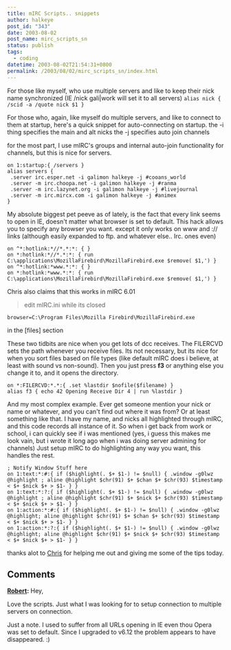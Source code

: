 ```yaml
---
title: mIRC Scripts.. snippets
author: halkeye
post_id: "343"
date: 2003-08-02
post_name: mirc_scripts_sn
status: publish
tags:
  - coding
datetime: 2003-08-02T21:54:31+0800
permalink: /2003/08/02/mirc_scripts_sn/index.html
---
```


For those like myself, who use multiple servers and like to keep their nick name synchronized (IE /nick gali|work will set it to all servers)
`alias nick { /scid -a /quote nick $1 }`

For those who, again, like myself do multiple servers, and like to connect to them at startup, here's a quick snippet for auto-connecting on startup.
the -i thing specifies the main and alt nicks
the -j specifies auto join channels

for the most part, I use mIRC's groups and internal auto-join functionality for channels, but this is nice for servers.

```
on 1:startup:{ /servers }
alias servers {
 .server irc.esper.net -i galimon halkeye -j #cooans_world
 .server -m irc.choopa.net -i galimon halkeye -j #ranma
 .server -m irc.lazynet.org -i galimon halkeye -j #livejournal
 .server -m irc.mircx.com -i galimon halkeye -j #animex
}
```

My absolute biggest pet peeve as of lately, is the fact that every link seems to open in IE, doesn't matter what browser is set to default. This hack allows you to specify any browser you want. except it only works on www and :// links (although easily expanded to ftp. and whatever else.. Irc. ones even)

```
on ^*:hotlink:*//*.*:*: { }
on *:hotlink:*//*.*:*: { run C:\applications\MozillaFirebird\MozillaFirebird.exe $remove( $1,') }
on ^*:hotlink:*www.*:*: { }
on *:hotlink:*www.*:*: { run C:\applications\MozillaFirebird\MozillaFirebird.exe $remove( $1,') }
```

Chris also claims that this works in mIRC 6.01

> edit mIRC.ini while its closed
```
browser=C:\Program Files\Mozilla Firebird\MozillaFirebird.exe
```
in the [files] section

These two tidbits are nice when you get lots of dcc receives. The FILERCVD sets the path whenever you receive files. Its not necessary, but its nice for when you sort files based on file types (like default mIRC does i believe, at least with sound vs non-sound).
Then you just press **f3** or anything else you change it to, and it opens the directory.

```
on *:FILERCVD:*.*:{ .set %lastdir $nofile($filename) }
alias f3 { echo 42 Opening Receive Dir 4 | run %lastdir }
```

And my most complex example. Ever get someone mention your nick or name or whatever, and you can't find out where it was from? Or at least something like that.
I have my name, and nicks all highlighted through mIRC, and this code records all instance of it. So when i get back from work or school, i can quickly see if i was mentioned (yes, i guess this makes me look vain, but i wrote it long ago when i was doing server admining for channels)
Just setup mIRC to do highlighting any way you want, this handles the rest.

```
; Notify Window Stuff here
on 1:text:*:#:{ if ($highlight(. $+ $1-) != $null) { .window -g0lwz @highlight ; aline @highlight $chr(91) $+ $chan $+ $chr(93) $timestamp < $+ $nick $+ > $1- } }
on 1:text:*:?:{ if ($highlight(. $+ $1-) != $null) { .window -g0lwz @highlight ; aline @highlight $chr(91) $+ $nick $+ $chr(93) $timestamp < $+ $nick $+ > $1- } }
on 1:action:*:#:{ if ($highlight(. $+ $1-) != $null) { .window -g0lwz @highlight; aline @highlight $chr(91) $+ $chan $+ $chr(93) $timestamp < $+ $nick $+ > $1- } }
on 1:action:*:?:{ if ($highlight(. $+ $1-) != $null) { .window -g0lwz @highlight; aline @highlight $chr(91) $+ $nick $+ $chr(93) $timestamp < $+ $nick $+ > $1- } }
```

thanks alot to [Chris](https://www.gushue.net/) for helping me out and giving me some of the tips today.

## Comments

**[Robert](#18 "2003-12-26 01:50:02"):** Hey,

Love the scripts. Just what I was looking for to setup connection to multiple servers on connection.

Just a note. I used to suffer from all URLs opening in IE even thou Opera was set to default. Since I upgraded to v6.12 the problem appears to have disappeared. :)

